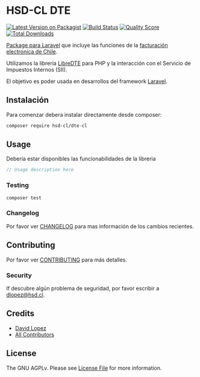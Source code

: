 # HSD-CL DTE

[![Latest Version on Packagist](https://img.shields.io/packagist/v/hsd-cl/dte-cl.svg?style=flat-square)](https://packagist.org/packages/hsd-cl/dte-cl)
[![Build Status](https://img.shields.io/travis/hsd-cl/dte-cl/master.svg?style=flat-square)](https://travis-ci.org/hsd-cl/dte-cl)
[![Quality Score](https://img.shields.io/scrutinizer/g/hsd-cl/dte-cl.svg?style=flat-square)](https://scrutinizer-ci.com/g/hsd-cl/dte-cl)
[![Total Downloads](https://img.shields.io/packagist/dt/hsd-cl/dte-cl.svg?style=flat-square)](https://packagist.org/packages/hsd-cl/dte-cl)

[Package para Laravel](https://laravel.com/docs/7.x/packages) que incluye las funciones de la [facturación electronica de Chile](http://www.sii.cl/servicios_online/1039-1182.html).

Utilizamos la librería [LibreDTE](https://github.com/LibreDTE/libredte-lib) para PHP y la interacción con el Servicio de Impuestos Internos (SII).

El objetivo es poder usada en desarrollos del framework [Laravel](https://laravel.com/).



## Instalación

Para comenzar debera instalar directamente desde composer:

```bash
composer require hsd-cl/dte-cl
```

## Usage

Debería estar disponibles las funcionabilidades de la libreria
``` php
// Usage description here
```

### Testing

``` bash
composer test
```

### Changelog

Por favor ver [CHANGELOG](CHANGELOG.md) para mas información de los cambios recientes.

## Contributing

Por favor ver [CONTRIBUTING](CONTRIBUTING.md) para más detalles.

### Security

If descubre algún problema de seguridad, por favor escribir a dlopez@hsd.cl.

## Credits

- [David Lopez](https://github.com/dleo)
- [All Contributors](../../contributors)

## License

The GNU AGPLv. Please see [License File](LICENSE.md) for more information.
